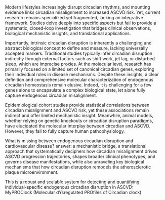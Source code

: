 Modern lifestyles increasingly disrupt circadian rhythms, and mounting evidence links circadian misalignment to increased ASCVD risk. Yet, current research remains specialized yet fragmented, lacking an integrative framework. Studies delve deeply into specific aspects but fail to provide a systematic, closed-loop investigation that bridges clinical observations, biological mechanistic insights, and translational applications. 

Importantly, intrinsic circadian disruption is inherently a challenging and abstract biological concept to define and measure, lacking universally accepted markers. Traditional studies typically infer circadian disruption indirectly through external factors such as shift work, jet lag, or disturbed sleep, which are imprecise proxies. At the molecular level, research has primarily focused on a limited set of canonical circadian genes, exploring their individual roles in disease mechanisms. Despite these insights, a clear definition and comprehensive molecular characterization of endogenous circadian homeostasis remain elusive. Indeed, it is challenging for a few genes alone to encapsulate a complex biological state, let alone fully capture endogenous circadian misalignment.

Epidemiological cohort studies provide statistical correlations between circadian misalignment and ASCVD risk, yet these associations remain indirect and offer limited mechanistic insight. Meanwhile, animal models, whether relying on genetic knockouts or circadian disruption paradigms, have elucidated the molecular interplay between circadian and ASCVD. However, they fail to fully capture human pathophysiology. 

What is missing between endogenous circadian disruption and cardiovascular disease?
answer: a mechanistic bridge, a translational approach that systematically deciphers how circadian misalignment drives ASCVD progression trajectories, shapes broader clinical phenotypes, and governs disease manifestations, while also unraveling key biological mechanisms that how circadian disruption remodels the atherosclerotic plaque microenvironment. 

This is a robust and scalable system for detecting and quantifying individual-specific endogenous circadian disruption in ASCVD: MyPROClock (Molecular dYsregulated PROfiles of Circadian clock).
